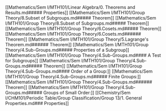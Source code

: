 [[Mathematics/Sem I/MTH101/Linear Algebra/0. Theorems and Results.md##### Properties]] 
[[Mathematics/Sem I/MTH101/Group Theory/8.Subset of Subgroups.md##### Theorem]]
[[Mathematics/Sem I/MTH101/Group Theory/8.Subset of Subgroups.md##### Theorem]]
[[Mathematics/Sem I/MTH101/Group Theory/6.Cosets.md##### Theorem]]
[[Mathematics/Sem I/MTH101/Group Theory/6.Cosets.md###### Theorem]]
[[Mathematics/Sem I/MTH101/Group Theory/5.Lagrange's Theorem.md###### Theorem]]
[[Mathematics/Sem I/MTH101/Group Theory/4.Sub-Groups.md##### Properties of a Subgroup]]
[[Mathematics/Sem I/MTH101/Group Theory/4.Sub-Groups.md#### A Test for Subgroups]]
[[Mathematics/Sem I/MTH101/Group Theory/4.Sub-Groups.md##### Theorem]]
[[Mathematics/Sem I/MTH101/Group Theory/4.Sub-Groups.md#### Order of a Group:]]
[[Mathematics/Sem I/MTH101/Group Theory/4.Sub-Groups.md##### Finite Groups:]]
[[Mathematics/Sem I/MTH101/Group Theory/4.Sub-Groups.md###### Theorem]]
[[Mathematics/Sem I/MTH101/Group Theory/4.Sub-Groups.md##### Groups of Small Order:]]
[[Chemistry/Sem I/CHM101/Periodic Table/Group Classification/Group 13/1. General Properties.md### Properties]]
